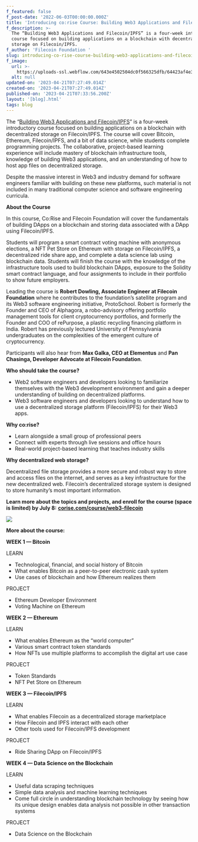 ```yaml
---
f_featured: false
f_post-date: '2022-06-03T00:00:00.000Z'
title: 'Introducing co:rise Course: Building Web3 Applications and Filecoin/IPFS'
f_description: >-
  The “Building Web3 Applications and Filecoin/IPFS” is a four-week introductory
  course focused on building applications on a blockchain with decentralized
  storage on Filecoin/IPFS.
f_author: 'Filecoin Foundation '
slug: introducing-co-rise-course-building-web3-applications-and-filecoin-ipfs
f_image:
  url: >-
    https://uploads-ssl.webflow.com/643e4502504dc0f566325dfb/64423af4e3c08f6f124f519f_1-gvlzuxsp3dbmsdxwobsexq.png
  alt: null
updated-on: '2023-04-21T07:27:49.014Z'
created-on: '2023-04-21T07:27:49.014Z'
published-on: '2023-04-21T07:33:56.200Z'
layout: '[blog].html'
tags: blog
---
```


The “[Building Web3 Applications and Filecoin/IPFS](https://corise.com/course/web3-filecoin)” is a four-week introductory course focused on building applications on a blockchain with decentralized storage on Filecoin/IPFS. The course will cover Bitcoin, Ethereum, Filecoin/IPFS, and a bit of data science, while students complete programming projects. The collaborative, project-based learning experience will include mastery of blockchain infrastructure tools, knowledge of building Web3 applications, and an understanding of how to host app files on decentralized storage.

Despite the massive interest in Web3 and industry demand for software engineers familiar with building on these new platforms, such material is not included in many traditional computer science and software engineering curricula.

**About the Course**

In this course, Co:Rise and Filecoin Foundation will cover the fundamentals of building DApps on a blockchain and storing data associated with a DApp using Filecoin/IPFS.

Students will program a smart contract voting machine with anonymous elections, a NFT Pet Store on Ethereum with storage on Filecoin/IPFS, a decentralized ride share app, and complete a data science lab using blockchain data. Students will finish the course with the knowledge of the infrastructure tools used to build blockchain DApps, exposure to the Solidity smart contract language, and four assignments to include in their portfolio to show future employers.

Leading the course is **Robert Dowling, Associate Engineer at Filecoin Foundation** where he contributes to the foundation’s satellite program and its Web3 software engineering initiative, ProtoSchool. Robert is formerly the Founder and CEO of Alphagora, a robo-advisory offering portfolio management tools for client cryptocurrency portfolios, and formerly the Founder and COO of rePurpose, a plastic recycling financing platform in India. Robert has previously lectured University of Pennsylvania undergraduates on the complexities of the emergent culture of cryptocurrency.

Participants will also hear from **Max Galka, CEO at Elementus** and **Pan Chasinga, Developer Advocate at Filecoin Foundation**.

**Who should take the course?**

*   Web2 software engineers and developers looking to familiarize themselves with the Web3 development environment and gain a deeper understanding of building on decentralized platforms.
*   Web3 software engineers and developers looking to understand how to use a decentralized storage platform (Filecoin/IPFS) for their Web3 apps.

**Why co:rise?**

*   Learn alongside a small group of professional peers
*   Connect with experts through live sessions and office hours
*   Real-world project-based learning that teaches industry skills

**Why decentralized web storage?**

Decentralized file storage provides a more secure and robust way to store and access files on the internet, and serves as a key infrastructure for the new decentralized web. Filecoin’s decentralized storage system is designed to store humanity’s most important information.

**Learn more about the topics and projects, and enroll for the course (space is limited) by July 8:** [**corise.com/course/web3-filecoin**](https://corise.com/course/web3-filecoin)

![](https://uploads-ssl.webflow.com/643e4502504dc0f566325dfb/643e68be95dde7621a2b81aa_1-gu3fbufifhd8ea6lr7axvq.png)

**More about the course:**

**WEEK 1 — Bitcoin**

LEARN

*   Technological, financial, and social history of Bitcoin
*   What enables Bitcoin as a peer-to-peer electronic cash system
*   Use cases of blockchain and how Ethereum realizes them

PROJECT

*   Ethereum Developer Environment
*   Voting Machine on Ethereum

**WEEK 2 — Ethereum**

LEARN

*   What enables Ethereum as the “world computer”
*   Various smart contract token standards
*   How NFTs use multiple platforms to accomplish the digital art use case

PROJECT

*   Token Standards
*   NFT Pet Store on Ethereum

**WEEK 3 — Filecoin/IPFS**

LEARN

*   What enables Filecoin as a decentralized storage marketplace
*   How Filecoin and IPFS interact with each other
*   Other tools used for Filecoin/IPFS development

PROJECT

*   Ride Sharing DApp on Filecoin/IPFS

**WEEK 4 — Data Science on the Blockchain**

LEARN

*   Useful data scraping techniques
*   Simple data analysis and machine learning techniques
*   Come full circle in understanding blockchain technology by seeing how its unique design enables data analysis not possible in other transaction systems

PROJECT

*   Data Science on the Blockchain
